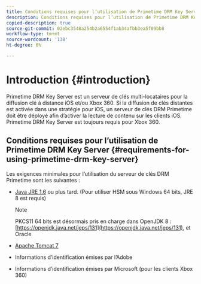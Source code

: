 ```yaml
---
title: Conditions requises pour l’utilisation de Primetime DRM Key Server
description: Conditions requises pour l’utilisation de Primetime DRM Key Server
copied-description: true
source-git-commit: 02ebc3548a254b2a6554f1ab34afbb3ea5f09bb8
workflow-type: tm+mt
source-wordcount: '138'
ht-degree: 0%

---
```


# Introduction {#introduction}

Primetime DRM Key Server est un serveur de clés multi-locataires pour la diffusion clé à distance iOS et/ou Xbox 360. Si la diffusion de clés distantes est activée dans une stratégie pour iOS, un serveur de clés DRM Primetime doit être déployé afin d’activer la lecture de contenu sur les clients iOS. Primetime DRM Key Server est toujours requis pour Xbox 360.

## Conditions requises pour l’utilisation de Primetime DRM Key Server {#requirements-for-using-primetime-drm-key-server}

Les exigences minimales pour l’utilisation du serveur de clés DRM Primetime sont les suivantes :

* [Java JRE 1.6](https://www.oracle.com/technetwork/java/javase/downloads/index.html) ou plus tard. (Pour utiliser HSM sous Windows 64 bits, JRE 8 est requis)

  >[!NOTE]
  >
  >PKCS11 64 bits est désormais pris en charge dans OpenJDK 8 : [https://openjdk.java.net/jeps/131](https://openjdk.java.net/jeps/131), et Oracle
* [Apache Tomcat 7](https://tomcat.apache.org)
* Informations d’identification émises par l’Adobe
* Informations d’identification émises par Microsoft (pour les clients Xbox 360)
